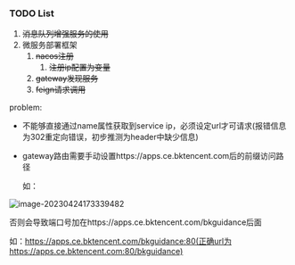 ### TODO List

1. ~~消息队列增强服务的使用~~
2. 微服务部署框架 
   1. ~~nacos注册~~
      1. ~~注册ip配置为变量~~
   2. ~~gateway发现服务~~
   3. ~~feign请求调用~~

problem:

- 不能够直接通过name属性获取到service ip，必须设定url才可请求(报错信息为302重定向错误，初步推测为header中缺少信息)

- gateway路由需要手动设置https://apps.ce.bktencent.com后的前缀访问路径

  如：

![image-20230424173339482](https://lye255-1316619619.cos.ap-guangzhou.myqcloud.com//markdown202304241733664.png)

否则会导致端口号加在https://apps.ce.bktencent.com/bkguidance后面

如：https://apps.ce.bktencent.com/bkguidance:80(正确url为https://apps.ce.bktencent.com:80/bkguidance)

